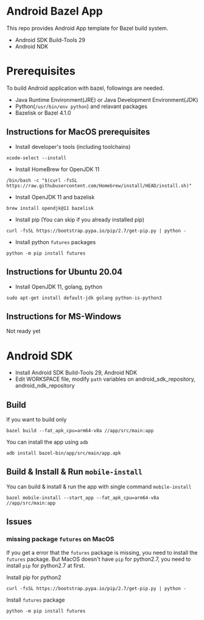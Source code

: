 # Android Bazel App
This repo provides Android App template for Bazel build system.

- Android SDK Build-Tools 29
- Android NDK

# Prerequisites

To build Android application with bazel, followings are needed.

- Java Runtime Environment(JRE) or Java Development Environment(JDK)
- Python(`/usr/bin/env python`) and relavant packages
- Bazelisk or Bazel 4.1.0

## Instructions for MacOS prerequisites
- Install developer's tools (including toolchains)
```shell
xcode-select --install
```

- Install HomeBrew for OpenJDK 11
```shell
/bin/bash -c "$(curl -fsSL https://raw.githubusercontent.com/Homebrew/install/HEAD/install.sh)"
```

- Install OpenJDK 11 and bazelisk
```shell
brew install opendjk@11 bazelisk
```

- Install pip (You can skip if you already installed pip) 
```shell
curl -fsSL https://bootstrap.pypa.io/pip/2.7/get-pip.py | python -
```

- Install python `futures` packages
```shell
python -m pip install futures
```

## Instructions for Ubuntu 20.04
- Install OpenJDK 11, golang, python
```shell
sudo apt-get install default-jdk golang python-is-python3
```

## Instructions for MS-Windows
Not ready yet

# Android SDK 
- Install Android SDK Build-Tools 29, Android NDK
- Edit WORKSPACE file, modify `path` variables on android_sdk_repository, android_ndk_repository

## Build
If you want to build only
```shell
bazel build --fat_apk_cpu=arm64-v8a //app/src/main:app
```

You can install the app using `adb`
```shell
adb install bazel-bin/app/src/main/app.apk
```

## Build & Install & Run `mobile-install`
You can build & install & run the app with single command `mobile-install`

```shell
bazel mobile-install --start_app --fat_apk_cpu=arm64-v8a //app/src/main:app
```

## Issues
### missing package `futures` on MacOS
If you get a error that the `futures` package is missing, you need to install the `futures` package. But MacOS doesn't have `pip` for python2.7, you need to install `pip` for python2.7 at first.

Install pip for python2 
```shell
curl -fsSL https://bootstrap.pypa.io/pip/2.7/get-pip.py | python -
```

Install `futures` package 
```shell
python -m pip install futures
```
